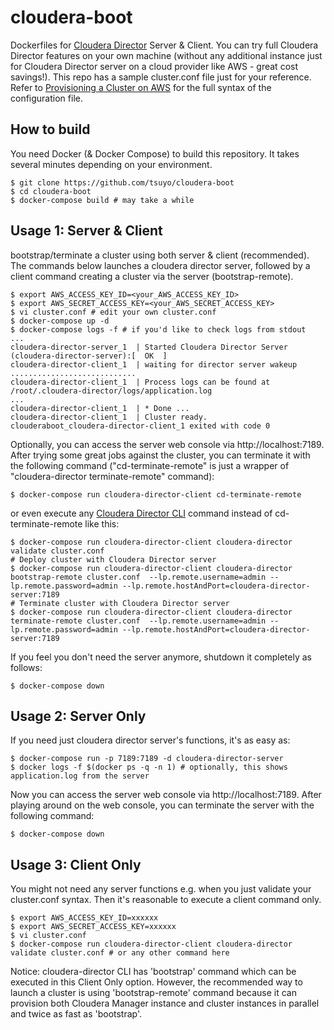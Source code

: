 # cloudera-boot
Dockerfiles for [Cloudera Director][1] Server & Client. You can try full Cloudera Director features on your own machine (without any additional instance just for Cloudera Director server on a cloud provider like AWS - great cost savings!). This repo has a sample cluster.conf file just for your reference. Refer to [Provisioning a Cluster on AWS][2] for the full syntax of the configuration file.

## How to build
You need Docker (& Docker Compose) to build this repository. It takes several minutes depending on your environment.
```
$ git clone https://github.com/tsuyo/cloudera-boot
$ cd cloudera-boot
$ docker-compose build # may take a while
```

## Usage 1: Server & Client
bootstrap/terminate a cluster using both server & client (recommended). The commands below launches a cloudera director server, followed by a client command creating a cluster via the server (bootstrap-remote).
```
$ export AWS_ACCESS_KEY_ID=<your_AWS_ACCESS_KEY_ID>
$ export AWS_SECRET_ACCESS_KEY=<your_AWS_SECRET_ACCESS_KEY>
$ vi cluster.conf # edit your own cluster.conf
$ docker-compose up -d
$ docker-compose logs -f # if you'd like to check logs from stdout
...
cloudera-director-server_1  | Started Cloudera Director Server (cloudera-director-server):[  OK  ]
cloudera-director-client_1  | waiting for director server wakeup ............................
cloudera-director-client_1  | Process logs can be found at /root/.cloudera-director/logs/application.log
...
cloudera-director-client_1  | * Done ...
cloudera-director-client_1  | Cluster ready.
clouderaboot_cloudera-director-client_1 exited with code 0
```
Optionally, you can access the server web console via http://localhost:7189. After trying some great jobs against the cluster, you can terminate it with the following command ("cd-terminate-remote" is just a wrapper of "cloudera-director terminate-remote" command):
```
$ docker-compose run cloudera-director-client cd-terminate-remote
```
or even execute any [Cloudera Director CLI][3] command instead of cd-terminate-remote like this:
```
$ docker-compose run cloudera-director-client cloudera-director validate cluster.conf
# Deploy cluster with Cloudera Director server
$ docker-compose run cloudera-director-client cloudera-director bootstrap-remote cluster.conf  --lp.remote.username=admin --lp.remote.password=admin --lp.remote.hostAndPort=cloudera-director-server:7189
# Terminate cluster with Cloudera Director server
$ docker-compose run cloudera-director-client cloudera-director terminate-remote cluster.conf  --lp.remote.username=admin --lp.remote.password=admin --lp.remote.hostAndPort=cloudera-director-server:7189
```
If you feel you don't need the server anymore, shutdown it completely as follows:
```
$ docker-compose down
```

## Usage 2: Server Only
If you need just cloudera director server's functions, it's as easy as:
```
$ docker-compose run -p 7189:7189 -d cloudera-director-server
$ docker logs -f $(docker ps -q -n 1) # optionally, this shows application.log from the server
```
Now you can access the server web console via http://localhost:7189. After playing around on the web console, you can terminate the server with the following command:
```
$ docker-compose down
```

## Usage 3: Client Only
You might not need any server functions e.g. when you just validate your cluster.conf syntax. Then it's reasonable to execute a client command only.
```
$ export AWS_ACCESS_KEY_ID=xxxxxx
$ export AWS_SECRET_ACCESS_KEY=xxxxxx
$ vi cluster.conf
$ docker-compose run cloudera-director-client cloudera-director validate cluster.conf # or any other command here
```
Notice: cloudera-director CLI has 'bootstrap' command which can be executed in this Client Only option. However, the recommended way to launch a cluster is using 'bootstrap-remote' command because it can provision both Cloudera Manager instance and cluster instances in parallel and twice as fast as 'bootstrap'.

[1]: http://www.cloudera.com/documentation/director/latest/topics/director_intro.html
[2]: http://www.cloudera.com/documentation/director/latest/topics/director_deployment_modify_config_file.html
[3]: http://www.cloudera.com/documentation/director/latest/topics/director_cli_commands.html
